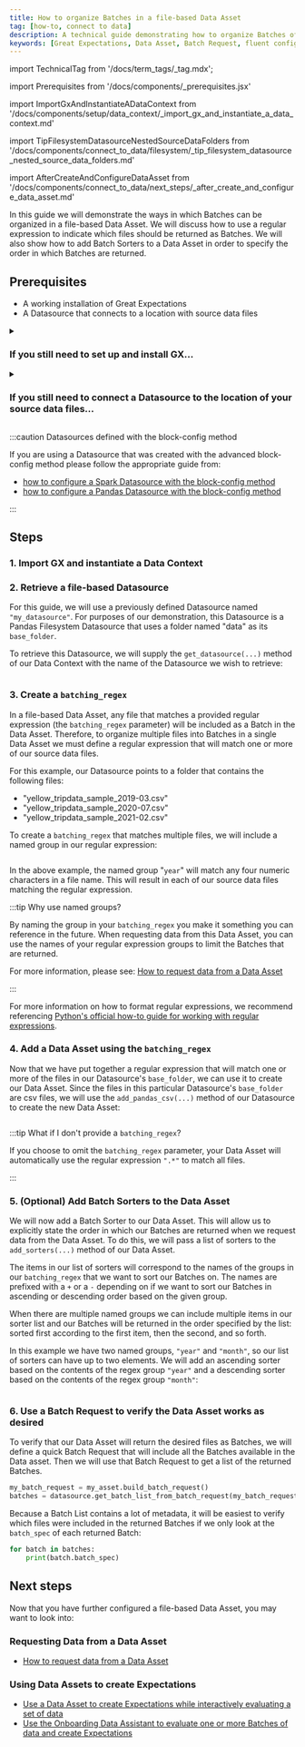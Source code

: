```yaml
---
title: How to organize Batches in a file-based Data Asset
tag: [how-to, connect to data]
description: A technical guide demonstrating how to organize Batches of data in a file-based Data Asset.
keywords: [Great Expectations, Data Asset, Batch Request, fluent configuration method, GCS, Google Cloud Storage, AWS S3, Amazon Web Services S3, Azure Blob Storage, Local Filesystem]
---
```


import TechnicalTag from '/docs/term_tags/_tag.mdx';


<!-- ## Introduction -->

<!-- ## Prerequisites -->
import Prerequisites from '/docs/components/_prerequisites.jsx'

<!-- ### Import GX and instantiate a Data Context -->
import ImportGxAndInstantiateADataContext from '/docs/components/setup/data_context/_import_gx_and_instantiate_a_data_context.md'

<!-- ### 1. Create a `batching_regex` -->
import TipFilesystemDatasourceNestedSourceDataFolders from '/docs/components/connect_to_data/filesystem/_tip_filesystem_datasource_nested_source_data_folders.md'

<!-- ## Next steps -->
import AfterCreateAndConfigureDataAsset from '/docs/components/connect_to_data/next_steps/_after_create_and_configure_data_asset.md'

In this guide we will demonstrate the ways in which Batches can be organized in a file-based Data Asset.  We will discuss how to use a regular expression to indicate which files should be returned as Batches.  We will also show how to add Batch Sorters to a Data Asset in order to specify the order in which Batches are returned.

## Prerequisites

<Prerequisites>

- A working installation of Great Expectations
- A Datasource that connects to a location with source data files

</Prerequisites>


<details>
<summary>

### If you still need to set up and install GX...

</summary>

Please reference the appropriate one of these guides:
- [How to install GX locally](/docs/guides/setup/installation/local)
- [How to set up GX to work with data on AWS S3](/docs/guides/setup/optional_dependencies/cloud/how_to_set_up_gx_to_work_with_data_on_aws_s3)
- [How to set up GX to work with data in Azure Blob Storage](/docs/guides/setup/optional_dependencies/cloud/how_to_set_up_gx_to_work_with_data_in_abs)
- [How to set up GX to work with data on GCS](/docs/guides/setup/optional_dependencies/cloud/how_to_set_up_gx_to_work_with_data_on_gcs)

</details>

<details>
<summary>

### If you still need to connect a Datasource to the location of your source data files...

</summary>

Please reference the appropriate one of these guides:

#### Local Filesystems
- [How to connect to one or more files using Pandas](/docs/guides/connecting_to_your_data/fluent/filesystem/how_to_connect_to_one_or_more_files_using_pandas)
- [How to connect to one or more files using Spark](/docs/guides/connecting_to_your_data/fluent/filesystem/how_to_connect_to_one_or_more_files_using_spark)

#### Google Cloud Storage
- [How to connect to data on GCS using Pandas](/docs/guides/connecting_to_your_data/fluent/cloud/how_to_connect_to_data_on_gcs_using_pandas)
- [How to connect to data on GCS using Spark](/docs/guides/connecting_to_your_data/fluent/cloud/how_to_connect_to_data_on_gcs_using_spark)

#### Azure Blob Storage
- [How to connect to data in Azure Blob Storage using Pandas](/docs/guides/connecting_to_your_data/fluent/cloud/how_to_connect_to_data_on_azure_blob_storage_using_pandas)
- [How to connect to data in Azure Blob Storage using Spark](/docs/guides/connecting_to_your_data/fluent/cloud/how_to_connect_to_data_on_azure_blob_storage_using_spark)

#### Amazon Web Services S3
- [How to connect to data on Amazon Web Services S3 using Pandas](/docs/guides/connecting_to_your_data/fluent/cloud/how_to_connect_to_data_on_s3_using_pandas)
- [How to connect to data on Amazon Web Services S3 using Spark](/docs/guides/connecting_to_your_data/fluent/cloud/how_to_connect_to_data_on_s3_using_spark)

</details>

:::caution Datasources defined with the block-config method

If you are using a Datasource that was created with the advanced block-config method please follow the appropriate guide from:
- [how to configure a Spark Datasource with the block-config method](/docs/0.15.50/guides/connecting_to_your_data/datasource_configuration/how_to_configure_a_spark_datasource)
- [how to configure a Pandas Datasource with the block-config method](/docs/0.15.50/guides/connecting_to_your_data/datasource_configuration/how_to_configure_a_pandas_datasource)

:::

## Steps

### 1. Import GX and instantiate a Data Context

<ImportGxAndInstantiateADataContext />

### 2. Retrieve a file-based Datasource

For this guide, we will use a previously defined Datasource named `"my_datasource"`.  For purposes of our demonstration, this Datasource is a Pandas Filesystem Datasource that uses a folder named "data" as its `base_folder`.

To retrieve this Datasource, we will supply the `get_datasource(...)` method of our Data Context with the name of the Datasource we wish to retrieve:

```python name="tests/integration/docusaurus/connecting_to_your_data/fluent_datasources/organize_batches_in_pandas_filesystem_datasource.py my_datasource"
```

### 3. Create a `batching_regex`

In a file-based Data Asset, any file that matches a provided regular expression (the `batching_regex` parameter) will be included as a Batch in the Data Asset.  Therefore, to organize multiple files into Batches in a single Data Asset we must define a regular expression that will match one or more of our source data files.

For this example, our Datasource points to a folder that contains the following files:
- "yellow_tripdata_sample_2019-03.csv"
- "yellow_tripdata_sample_2020-07.csv"
- "yellow_tripdata_sample_2021-02.csv"

To create a `batching_regex` that matches multiple files, we will include a named group in our regular expression:

```python name="tests/integration/docusaurus/connecting_to_your_data/fluent_datasources/organize_batches_in_pandas_filesystem_datasource.py my_batching_regex"
```

In the above example, the named group "`year`" will match any four numeric characters in a file name.  This will result in each of our source data files matching the regular expression.

:::tip Why use named groups?

By naming the group in your `batching_regex` you make it something you can reference in the future.  When requesting data from this Data Asset, you can use the names of your regular expression groups to limit the Batches that are returned.

For more information, please see: [How to request data from a Data Asset](/docs/guides/connecting_to_your_data/fluent/batch_requests/how_to_request_data_from_a_data_asset)

:::

<TipFilesystemDatasourceNestedSourceDataFolders />

For more information on how to format regular expressions, we recommend referencing [Python's official how-to guide for working with regular expressions](https://docs.python.org/3/howto/regex.html).

### 4. Add a Data Asset using the `batching_regex`

Now that we have put together a regular expression that will match one or more of the files in our Datasource's `base_folder`, we can use it to create our Data Asset.  Since the files in this particular Datasource's `base_folder` are csv files, we will use the `add_pandas_csv(...)` method of our Datasource to create the new Data Asset:

```python name="tests/integration/docusaurus/connecting_to_your_data/fluent_datasources/organize_batches_in_pandas_filesystem_datasource.py my_asset"
```

:::tip What if I don't provide a `batching_regex`?

If you choose to omit the `batching_regex` parameter, your Data Asset will automatically use the regular expression `".*"` to match all files.

:::

### 5. (Optional) Add Batch Sorters to the Data Asset

We will now add a Batch Sorter to our Data Asset.  This will allow us to explicitly state the order in which our Batches are returned when we request data from the Data Asset.  To do this, we will pass a list of sorters to the `add_sorters(...)` method of our Data Asset.

The items in our list of sorters will correspond to the names of the groups in our `batching_regex` that we want to sort our Batches on.  The names are prefixed with a `+` or a `-` depending on if we want to sort our Batches in ascending or descending order based on the given group.

When there are multiple named groups we can include multiple items in our sorter list and our Batches will be returned in the order specified by the list: sorted first according to the first item, then the second, and so forth.

In this example we have two named groups, `"year"` and `"month"`, so our list of sorters can have up to two elements.  We will add an ascending sorter based on the contents of the regex group `"year"` and a descending sorter based on the contents of the regex group `"month"`:

```python name="tests/integration/docusaurus/connecting_to_your_data/fluent_datasources/organize_batches_in_pandas_filesystem_datasource.py add_sorters"
```

### 6. Use a Batch Request to verify the Data Asset works as desired

To verify that our Data Asset will return the desired files as Batches, we will define a quick Batch Request that will include all the Batches available in the Data asset.  Then we will use that Batch Request to get a list of the returned Batches.

```python title="Python code"
my_batch_request = my_asset.build_batch_request()
batches = datasource.get_batch_list_from_batch_request(my_batch_request)
```

Because a Batch List contains a lot of metadata, it will be easiest to verify which files were included in the returned Batches if we only look at the `batch_spec` of each returned Batch:

```python title="Python code"
for batch in batches:
    print(batch.batch_spec)
```

## Next steps

Now that you have further configured a file-based Data Asset, you may want to look into:

### Requesting Data from a Data Asset
- [How to request data from a Data Asset](/docs/guides/connecting_to_your_data/fluent/batch_requests/how_to_request_data_from_a_data_asset)

### Using Data Assets to create Expectations
- [Use a Data Asset to create Expectations while interactively evaluating a set of data](/docs/guides/expectations/how_to_create_and_edit_expectations_with_instant_feedback_from_a_sample_batch_of_data)
- [Use the Onboarding Data Assistant to evaluate one or more Batches of data and create Expectations](/docs/guides/expectations/data_assistants/how_to_create_an_expectation_suite_with_the_onboarding_data_assistant)




